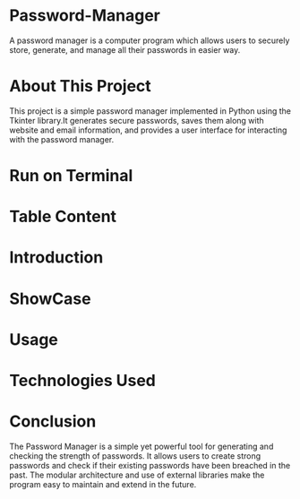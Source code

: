 # Password-Manager
A password manager is a computer program which allows users to securely store, generate, and manage all their passwords in easier way.

# About This Project
This project is a simple password manager implemented in Python using the Tkinter library.It generates secure passwords, saves them along with website and email information, and provides a user interface for interacting with the password manager.

# Run on Terminal


# Table Content

# Introduction

# ShowCase

# Usage

# Technologies Used

# Conclusion
The Password Manager is a simple yet powerful tool for generating and checking the strength of passwords. It allows users to create strong passwords and check if their existing passwords have been breached in the past. The modular architecture and use of external libraries make the program easy to maintain and extend in the future.
